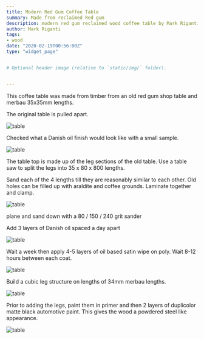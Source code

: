 ```yaml
---
title: Modern Red Gum Coffee Table
summary: Made from reclaimed Red gum
description: modern red gum reclaimed wood coffee table by Mark Riganti
author: Mark Riganti 
tags:
- wood
date: "2020-02-19T00:56:00Z"
type: "widget_page" 


# Optional header image (relative to `static/img/` folder).


---
```



This coffee table was made from timber from an old red gum shop table and merbau 35x35mm lengths.

The original table is pulled apart.

![table](/img/project/coffee/I01.jpg) 

Checked what a Danish oil finish would look like with a small sample.

![table](/img/project/coffee/I02.jpg) 

The table top is made up of the leg sections of the old table. Use a table saw to split the legs into 35 x 80 x 800 lengths.

Sand each of the 4 lengths till they are reasonably similar to each other.
Old holes can be filled up with araldite and coffee grounds. 
Laminate together and clamp.

![table](/img/project/coffee/I001.jpg) 

plane and sand down with a 80 / 150 / 240 grit sander

Add 3 layers of Danish oil spaced a day apart

![table](/img/project/coffee/I03.jpg) 

Wait a week then apply 4-5 layers of oil based satin wipe on poly. Wait 8-12 hours between each coat.

![table](/img/project/coffee/I04.jpg) 

Build a cubic leg structure on lengths of 34mm merbau lengths.

![table](/img/project/coffee/I05.jpg) 

Prior to adding the legs, paint them in primer and then 2 layers of duplicolor matte black automotive paint. This gives the wood a powdered steel like appearance.

![table](/img/project/coffee/G4.jpg) 


